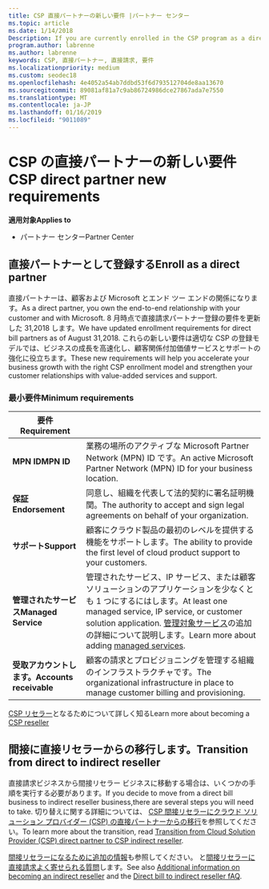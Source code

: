 ```yaml
---
title: CSP 直接パートナーの新しい要件 |パートナー センター
ms.topic: article
ms.date: 1/14/2018
Description: If you are currently enrolled in the CSP program as a direct partner, you should prepare to meet these updated support and services requirements.
program.author: labrenne
ms.author: labrenne
keywords: CSP, 直接パートナー, 直接請求, 要件
ms.localizationpriority: medium
ms.custom: seodec18
ms.openlocfilehash: 4e4052a54ab7ddbd53f6d793512704de8aa13670
ms.sourcegitcommit: 89081af81a7c9ab86724986dce27867ada7e7550
ms.translationtype: MT
ms.contentlocale: ja-JP
ms.lasthandoff: 01/16/2019
ms.locfileid: "9011089"
---
```

# <a name="csp-direct-partner-new-requirements"></a><span data-ttu-id="674ba-103">CSP の直接パートナーの新しい要件</span><span class="sxs-lookup"><span data-stu-id="674ba-103">CSP direct partner new requirements</span></span>

**<span data-ttu-id="674ba-104">適用対象</span><span class="sxs-lookup"><span data-stu-id="674ba-104">Applies to</span></span>**

- <span data-ttu-id="674ba-105">パートナー センター</span><span class="sxs-lookup"><span data-stu-id="674ba-105">Partner Center</span></span>

## <a name="enroll-as-a-direct-partner"></a><span data-ttu-id="674ba-106">直接パートナーとして登録する</span><span class="sxs-lookup"><span data-stu-id="674ba-106">Enroll as a direct partner</span></span>

<span data-ttu-id="674ba-107">直接パートナーは、顧客および Microsoft とエンド ツー エンドの関係になります。</span><span class="sxs-lookup"><span data-stu-id="674ba-107">As a direct partner, you own the end-to-end relationship with your customer and with Microsoft.</span></span> <span data-ttu-id="674ba-108">8 月時点で直接請求パートナー登録の要件を更新した 31,2018 します。</span><span class="sxs-lookup"><span data-stu-id="674ba-108">We have updated enrollment requirements for direct bill partners as of August 31,2018.</span></span> <span data-ttu-id="674ba-109">これらの新しい要件は適切な CSP の登録モデルでは、ビジネスの成長を高速化し、顧客関係付加価値サービスとサポートの強化に役立ちます。</span><span class="sxs-lookup"><span data-stu-id="674ba-109">These new requirements will help you accelerate your business growth with the right CSP enrollment model and strengthen your customer relationships with value-added services and support.</span></span> 

### <a name="minimum-requirements"></a><span data-ttu-id="674ba-110">最小要件</span><span class="sxs-lookup"><span data-stu-id="674ba-110">Minimum requirements</span></span>

|**<span data-ttu-id="674ba-111">要件</span><span class="sxs-lookup"><span data-stu-id="674ba-111">Requirement</span></span>**|                             |
|--------------------------------|--------------------------------------------------------------|
|**<span data-ttu-id="674ba-112">MPN ID</span><span class="sxs-lookup"><span data-stu-id="674ba-112">MPN ID</span></span>**   |<span data-ttu-id="674ba-113">業務の場所のアクティブな Microsoft Partner Network (MPN) ID です。</span><span class="sxs-lookup"><span data-stu-id="674ba-113">An active Microsoft Partner Network (MPN) ID for your business location.</span></span>   |
|**<span data-ttu-id="674ba-114">保証</span><span class="sxs-lookup"><span data-stu-id="674ba-114">Endorsement</span></span>**   |<span data-ttu-id="674ba-115">同意し、組織を代表して法的契約に署名証明機関。</span><span class="sxs-lookup"><span data-stu-id="674ba-115">The authority to accept and sign legal agreements on behalf of your organization.</span></span>|
|**<span data-ttu-id="674ba-116">サポート</span><span class="sxs-lookup"><span data-stu-id="674ba-116">Support</span></span>**   |<span data-ttu-id="674ba-117">顧客にクラウド製品の最初のレベルを提供する機能をサポートします。</span><span class="sxs-lookup"><span data-stu-id="674ba-117">The ability to provide the first level of cloud product support to your customers.</span></span>|
|**<span data-ttu-id="674ba-118">管理されたサービス</span><span class="sxs-lookup"><span data-stu-id="674ba-118">Managed Service</span></span>**   |<span data-ttu-id="674ba-119">管理されたサービス、IP サービス、または顧客ソリューションのアプリケーションを少なくとも 1 つにするにはします。</span><span class="sxs-lookup"><span data-stu-id="674ba-119">At least one managed service, IP service, or customer solution application.</span></span> <span data-ttu-id="674ba-120">[管理対象サービス](https://partner.microsoft.com/en-US/business-opportunities/managed-services-provider)の追加の詳細について説明します。</span><span class="sxs-lookup"><span data-stu-id="674ba-120">Learn more about adding [managed services](https://partner.microsoft.com/en-US/business-opportunities/managed-services-provider).</span></span>|
|**<span data-ttu-id="674ba-121">受取アカウントします。</span><span class="sxs-lookup"><span data-stu-id="674ba-121">Accounts receivable</span></span>** |<span data-ttu-id="674ba-122">顧客の請求とプロビジョニングを管理する組織のインフラストラクチャです。</span><span class="sxs-lookup"><span data-stu-id="674ba-122">The organizational infrastructure in place to manage customer billing and provisioning.</span></span> 

<span data-ttu-id="674ba-123">[CSP リセラー](https://partner.microsoft.com/cloud-solution-provider)となるためについて詳しく知る</span><span class="sxs-lookup"><span data-stu-id="674ba-123">Learn more about becoming a [CSP reseller](https://partner.microsoft.com/cloud-solution-provider)</span></span>

## <a name="transition-from-direct-to-indirect-reseller"></a><span data-ttu-id="674ba-124">間接に直接リセラーからの移行します。</span><span class="sxs-lookup"><span data-stu-id="674ba-124">Transition from direct to indirect reseller</span></span>

<span data-ttu-id="674ba-125">直接請求ビジネスから間接リセラー ビジネスに移動する場合は、いくつかの手順を実行する必要があります。</span><span class="sxs-lookup"><span data-stu-id="674ba-125">If you decide to move from a direct bill business to indirect reseller business,there are several steps you will need to take.</span></span> <span data-ttu-id="674ba-126">切り替えに関する詳細については、 [CSP 間接リセラーにクラウド ソリューション プロバイダー (CSP) の直接パートナーからの移行](transition-direct-to-indirect.md)を参照してください。</span><span class="sxs-lookup"><span data-stu-id="674ba-126">To learn more about the transition, read [Transition from Cloud Solution Provider (CSP) direct partner to CSP indirect reseller](transition-direct-to-indirect.md).</span></span> 

<span data-ttu-id="674ba-127">[間接リセラーになるために追加の情報](https://assetsprod.microsoft.com/csp-directbill-to-indirect-transition.pdf)も参照してください。 と[間接リセラーに直接請求よく寄せられる質問](http://assetsprod.microsoft.com/mpn/direct-bill-partner-faq.pdf)します。</span><span class="sxs-lookup"><span data-stu-id="674ba-127">See also [Additional information on becoming an indirect reseller](https://assetsprod.microsoft.com/csp-directbill-to-indirect-transition.pdf) and the [Direct bill to indirect reseller fAQ](http://assetsprod.microsoft.com/mpn/direct-bill-partner-faq.pdf).</span></span>